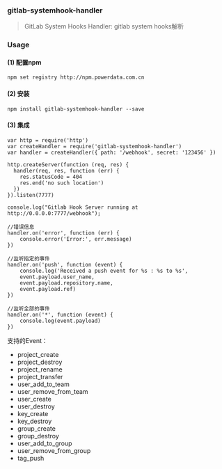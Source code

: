 ### gitlab-systemhook-handler

> GitLab System Hooks Handler: gitlab system hooks解析

### Usage

#### (1) 配置npm

```
npm set registry http://npm.powerdata.com.cn
```

#### (2) 安装

```
npm install gitlab-systemhook-handler --save
```

#### (3) 集成

```
var http = require('http')
var createHandler = require('gitlab-systemhook-handler')
var handler = createHandler({ path: '/webhook', secret: '123456' })
 
http.createServer(function (req, res) {
  handler(req, res, function (err) {
    res.statusCode = 404
    res.end('no such location')
  })
}).listen(7777)
 
console.log("Gitlab Hook Server running at http://0.0.0.0:7777/webhook");

//错误信息
handler.on('error', function (err) {
    console.error('Error:', err.message)
})

//监听指定的事件
handler.on('push', function (event) {
    console.log('Received a push event for %s : %s to %s',
    event.payload.user_name,
    event.payload.repository.name,
    event.payload.ref)
})

//监听全部的事件
handler.on('*', function (event) {
    console.log(event.payload)
})
```

支持的Event：

- project_create
- project_destroy
- project_rename
- project_transfer
- user_add_to_team
- user_remove_from_team
- user_create
- user_destroy
- key_create
- key_destroy
- group_create
- group_destroy
- user_add_to_group 
- user_remove_from_group
- tag_push